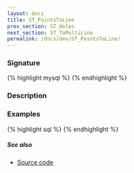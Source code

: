 ```yaml
---
layout: docs
title: ST_PointsToLine
prev_section: ST_Holes
next_section: ST_ToMultiLine
permalink: /docs/dev/ST_PointsToLine/
---
```


### Signature

{% highlight mysql %}
{% endhighlight %}

### Description


### Examples

{% highlight sql %}
{% endhighlight %}

##### See also

* [Source code](https://github.com/irstv/H2GIS/blob/master/h2spatial-ext/src/main/java/org/h2gis/h2spatialext/function/spatial/convert/ST_PointsToLine.java)
